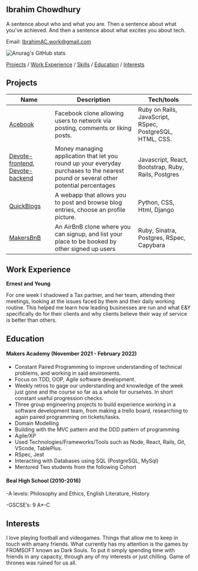 ## Ibrahim Chowdhury
A sentence about who and what you are. Then a sentence about what you've achieved. And then a sentence about what excites you about tech.

Email: IbrahimAC.work@gmail.com

![Anurag's GitHub stats](https://github-readme-stats.vercel.app/api?username=IbrahimAC&show_icons=true&theme=onedark)


[Projects](#projects) / [Work Experience](#work-experience) / [Skills](#skills) / [Education](#education) / [Interests](#interests)
## Projects

| Name                         | Description       | Tech/tools        |
| ---------------------------- | ----------------- | ----------------- |
|[Acebook](https://github.com/IbrahimAC/Acebook)           | Facebook clone allowing users to network via posting, comments or liking posts.     | Ruby on Rails, JavaScript, RSpec, PostgreSQL, HTML, CSS.|
| [Devote-frontend](https://github.com/FrancescoCollotto/devote_frontend), [Devote-backend](https://github.com/FrancescoCollotto/devote_backend) | Money managing application that let you round up your everyday purchases to the nearest pound or several other potential percentages | Javascript, React, Bootstrap, Ruby, Rails, Postgres |
| [QuickBlogs](https://github.com/IbrahimAC/Django-Blog-Web-App-Project) | A webapp that allows you to post and browse blog entries, choose an profile picture. | Python, CSS, Html, Django              |
| [MakersBnB](https://github.com/IbrahimAC/makersbnb) | An AirBnB clone where you can signup, and list your place to be booked by other signed up users | Ruby, Sinatra, Postgres, RSpec, Capybara |

## Work Experience

**Ernest and Young**

  For one week I shadowed a Tax partner, and her team, attending their meetings, looking at the issues faced by them and their daily working routine. This helped me learn how leading businesses are run and what E&Y specifically do for their clients and why clients believe their way of service is better than others.



## Education

#### Makers Academy (November 2021 - February 2022)
- Constant Paired Programming to improve understanding of technical problems, and working in said enviroments.
- Focus on TDD, OOP, Agile software development.
- Weekly retros to gage our understanding and knowledge of the week just gone and the course so far as a whole for ourselves. In short constant useful progression checks.
- Three group engineering projects to build experience working in a software development team, from making a trello board, researching to again paired programming on tickets/tasks.
- Domain Modelling
- Building with the MVC pattern and the DDD pattern of programming
- Agile/XP
- Used Technologies/Frameworks/Tools such as Node, React, Rails, Git, 
VScode, TablePlus.
- RSpec, Jest
- Interacting with Databases using SQL (PostgreSQL, MySql)
- Mentored Two students from the following Cohort

#### Beal High School (2010-2016)
-A levels: Philosophy and Ethics, English Literature, History

-GSCSE’s:  9 A*-C 

## Interests

I love playing football and videogames. Things that allow me to keep in touch with amany friends. What currently has my attention is the games by FROMSOFT known as Dark Souls. To put it simply spending time with friends in any capacity, through any of my interests or just chilling. Game of thrones was ruined for us all.
